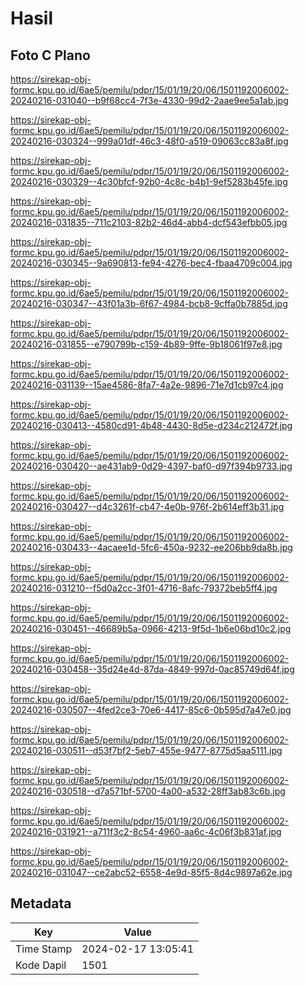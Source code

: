 # Hasil

## Foto C Plano

https://sirekap-obj-formc.kpu.go.id/6ae5/pemilu/pdpr/15/01/19/20/06/1501192006002-20240216-031040--b9f68cc4-7f3e-4330-99d2-2aae9ee5a1ab.jpg

https://sirekap-obj-formc.kpu.go.id/6ae5/pemilu/pdpr/15/01/19/20/06/1501192006002-20240216-030324--999a01df-46c3-48f0-a519-09063cc83a8f.jpg

https://sirekap-obj-formc.kpu.go.id/6ae5/pemilu/pdpr/15/01/19/20/06/1501192006002-20240216-030329--4c30bfcf-92b0-4c8c-b4b1-9ef5283b45fe.jpg

https://sirekap-obj-formc.kpu.go.id/6ae5/pemilu/pdpr/15/01/19/20/06/1501192006002-20240216-031835--711c2103-82b2-46d4-abb4-dcf543efbb05.jpg

https://sirekap-obj-formc.kpu.go.id/6ae5/pemilu/pdpr/15/01/19/20/06/1501192006002-20240216-030345--9a690813-fe94-4276-bec4-fbaa4709c004.jpg

https://sirekap-obj-formc.kpu.go.id/6ae5/pemilu/pdpr/15/01/19/20/06/1501192006002-20240216-030347--43f01a3b-6f67-4984-bcb8-9cffa0b7885d.jpg

https://sirekap-obj-formc.kpu.go.id/6ae5/pemilu/pdpr/15/01/19/20/06/1501192006002-20240216-031855--e790799b-c159-4b89-9ffe-9b18061f97e8.jpg

https://sirekap-obj-formc.kpu.go.id/6ae5/pemilu/pdpr/15/01/19/20/06/1501192006002-20240216-031139--15ae4586-8fa7-4a2e-9896-71e7d1cb97c4.jpg

https://sirekap-obj-formc.kpu.go.id/6ae5/pemilu/pdpr/15/01/19/20/06/1501192006002-20240216-030413--4580cd91-4b48-4430-8d5e-d234c212472f.jpg

https://sirekap-obj-formc.kpu.go.id/6ae5/pemilu/pdpr/15/01/19/20/06/1501192006002-20240216-030420--ae431ab9-0d29-4397-baf0-d97f394b9733.jpg

https://sirekap-obj-formc.kpu.go.id/6ae5/pemilu/pdpr/15/01/19/20/06/1501192006002-20240216-030427--d4c3261f-cb47-4e0b-976f-2b614eff3b31.jpg

https://sirekap-obj-formc.kpu.go.id/6ae5/pemilu/pdpr/15/01/19/20/06/1501192006002-20240216-030433--4acaee1d-5fc6-450a-9232-ee206bb9da8b.jpg

https://sirekap-obj-formc.kpu.go.id/6ae5/pemilu/pdpr/15/01/19/20/06/1501192006002-20240216-031210--f5d0a2cc-3f01-4716-8afc-79372beb5ff4.jpg

https://sirekap-obj-formc.kpu.go.id/6ae5/pemilu/pdpr/15/01/19/20/06/1501192006002-20240216-030451--46689b5a-0966-4213-9f5d-1b6e06bd10c2.jpg

https://sirekap-obj-formc.kpu.go.id/6ae5/pemilu/pdpr/15/01/19/20/06/1501192006002-20240216-030458--35d24e4d-87da-4849-997d-0ac85749d64f.jpg

https://sirekap-obj-formc.kpu.go.id/6ae5/pemilu/pdpr/15/01/19/20/06/1501192006002-20240216-030507--4fed2ce3-70e6-4417-85c6-0b595d7a47e0.jpg

https://sirekap-obj-formc.kpu.go.id/6ae5/pemilu/pdpr/15/01/19/20/06/1501192006002-20240216-030511--d53f7bf2-5eb7-455e-9477-8775d5aa5111.jpg

https://sirekap-obj-formc.kpu.go.id/6ae5/pemilu/pdpr/15/01/19/20/06/1501192006002-20240216-030518--d7a571bf-5700-4a00-a532-28ff3ab83c6b.jpg

https://sirekap-obj-formc.kpu.go.id/6ae5/pemilu/pdpr/15/01/19/20/06/1501192006002-20240216-031921--a711f3c2-8c54-4960-aa6c-4c06f3b831af.jpg

https://sirekap-obj-formc.kpu.go.id/6ae5/pemilu/pdpr/15/01/19/20/06/1501192006002-20240216-031047--ce2abc52-6558-4e9d-85f5-8d4c9897a62e.jpg


## Metadata

| Key        | Value               |
| ---------- | ------------------- |
| Time Stamp | 2024-02-17 13:05:41 |
| Kode Dapil | 1501                |



